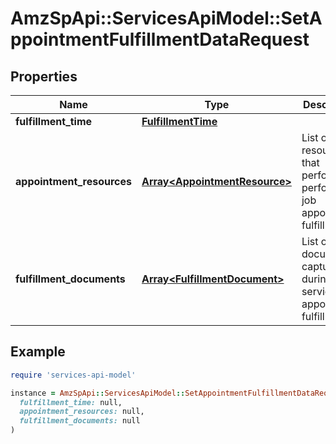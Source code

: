 # AmzSpApi::ServicesApiModel::SetAppointmentFulfillmentDataRequest

## Properties

| Name | Type | Description | Notes |
| ---- | ---- | ----------- | ----- |
| **fulfillment_time** | [**FulfillmentTime**](FulfillmentTime.md) |  | [optional] |
| **appointment_resources** | [**Array&lt;AppointmentResource&gt;**](AppointmentResource.md) | List of resources that performs or performed job appointment fulfillment. | [optional] |
| **fulfillment_documents** | [**Array&lt;FulfillmentDocument&gt;**](FulfillmentDocument.md) | List of documents captured during service appointment fulfillment. | [optional] |

## Example

```ruby
require 'services-api-model'

instance = AmzSpApi::ServicesApiModel::SetAppointmentFulfillmentDataRequest.new(
  fulfillment_time: null,
  appointment_resources: null,
  fulfillment_documents: null
)
```


